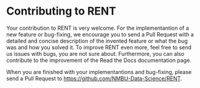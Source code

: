 # Contributing to RENT

Your contribution to RENT is very welcome. For the implementantion of a new feature or bug-fixing, we encourage you to send a Pull Request with a detailed and concise
description of the invented feature or what the bug was and how you solved it. To improve RENT even more, feel free to send us issues with bugs, you are not sure about. 
Furthermore, you can also contribute to the improvement of the Read the Docs documentation page. 

When you are finished with your implementantions and bug-fixing, please send a Pull Request to https://github.com/NMBU-Data-Science/RENT.
